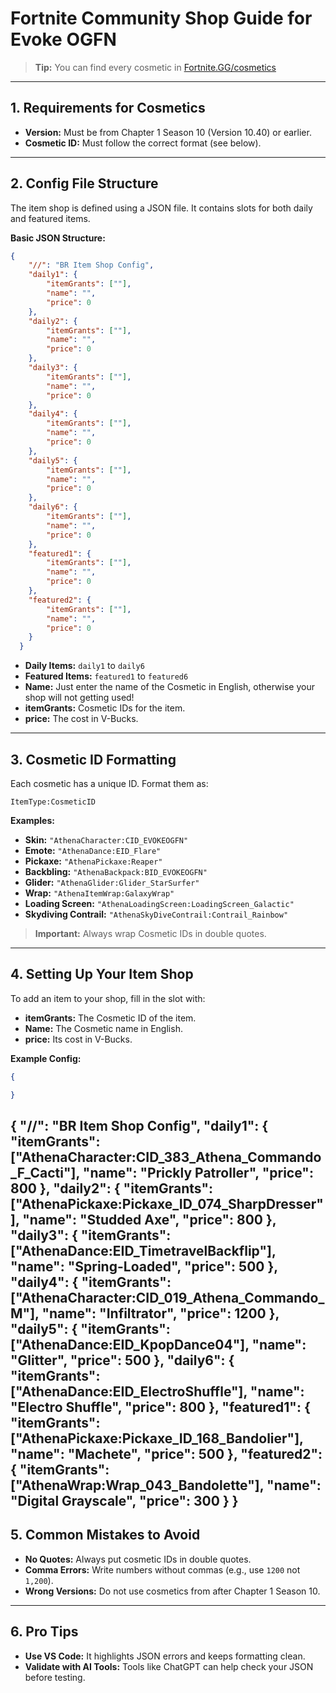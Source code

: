 # Fortnite Community Shop Guide for Evoke OGFN

> **Tip:** You can find every cosmetic in [Fortnite.GG/cosmetics](https://fortnite.gg/cosmetics)

---

## 1. Requirements for Cosmetics

- **Version:** Must be from Chapter 1 Season 10 (Version 10.40) or earlier.
- **Cosmetic ID:** Must follow the correct format (see below).

---

## 2. Config File Structure

The item shop is defined using a JSON file. It contains slots for both daily and featured items.

**Basic JSON Structure:**

```json
{
    "//": "BR Item Shop Config",
    "daily1": {
        "itemGrants": [""],
        "name": "",
        "price": 0
    },
    "daily2": {
        "itemGrants": [""],
        "name": "",
        "price": 0
    },
    "daily3": {
        "itemGrants": [""],
        "name": "",
        "price": 0
    },
    "daily4": {
        "itemGrants": [""],
        "name": "",
        "price": 0
    },
    "daily5": {
        "itemGrants": [""],
        "name": "",
        "price": 0
    },
    "daily6": {
        "itemGrants": [""],
        "name": "",
        "price": 0
    },
    "featured1": {
        "itemGrants": [""],
        "name": "",
        "price": 0
    },
    "featured2": {
        "itemGrants": [""],
        "name": "",
        "price": 0
    }
  }
```

- **Daily Items:** `daily1` to `daily6`
- **Featured Items:** `featured1` to `featured6`
- **Name:** Just enter the name of the Cosmetic in English, otherwise your shop will not getting used!
- **itemGrants:** Cosmetic IDs for the item.
- **price:** The cost in V-Bucks.

---

## 3. Cosmetic ID Formatting

Each cosmetic has a unique ID. Format them as:

```
ItemType:CosmeticID
```

**Examples:**

- **Skin:** `"AthenaCharacter:CID_EVOKEOGFN"`
- **Emote:** `"AthenaDance:EID_Flare"`
- **Pickaxe:** `"AthenaPickaxe:Reaper"`
- **Backbling:** `"AthenaBackpack:BID_EVOKEOGFN"`
- **Glider:** `"AthenaGlider:Glider_StarSurfer"`
- **Wrap:** `"AthenaItemWrap:GalaxyWrap"`
- **Loading Screen:** `"AthenaLoadingScreen:LoadingScreen_Galactic"`
- **Skydiving Contrail:** `"AthenaSkyDiveContrail:Contrail_Rainbow"`

> **Important:** Always wrap Cosmetic IDs in double quotes.

---

## 4. Setting Up Your Item Shop

To add an item to your shop, fill in the slot with:
- **itemGrants:** The Cosmetic ID of the item.
- **Name:** The Cosmetic name in English.
- **price:** Its cost in V-Bucks.

**Example Config:**

```json
{

}
```
{
    "//": "BR Item Shop Config",
    "daily1": {
        "itemGrants": ["AthenaCharacter:CID_383_Athena_Commando_F_Cacti"],
        "name": "Prickly Patroller",
        "price": 800
    },
    "daily2": {
        "itemGrants": ["AthenaPickaxe:Pickaxe_ID_074_SharpDresser"],
        "name": "Studded Axe",
        "price": 800
    },
    "daily3": {
        "itemGrants": ["AthenaDance:EID_TimetravelBackflip"],
        "name": "Spring-Loaded",
        "price": 500
    },
    "daily4": {
        "itemGrants": ["AthenaCharacter:CID_019_Athena_Commando_M"],
        "name": "Infiltrator",
        "price": 1200
    },
    "daily5": {
        "itemGrants": ["AthenaDance:EID_KpopDance04"],
        "name": "Glitter",
        "price": 500
    },
    "daily6": {
        "itemGrants": ["AthenaDance:EID_ElectroShuffle"],
        "name": "Electro Shuffle",
        "price": 800
    },
    "featured1": {
        "itemGrants": ["AthenaPickaxe:Pickaxe_ID_168_Bandolier"],
        "name": "Machete",
        "price": 500
    },
    "featured2": {
        "itemGrants": ["AthenaWrap:Wrap_043_Bandolette"],
        "name": "Digital Grayscale",
        "price": 300
    } }
---

## 5. Common Mistakes to Avoid

- **No Quotes:** Always put cosmetic IDs in double quotes.
- **Comma Errors:** Write numbers without commas (e.g., use `1200` not `1,200`).
- **Wrong Versions:** Do not use cosmetics from after Chapter 1 Season 10.

---

## 6. Pro Tips

- **Use VS Code:** It highlights JSON errors and keeps formatting clean.
- **Validate with AI Tools:** Tools like ChatGPT can help check your JSON before testing.
